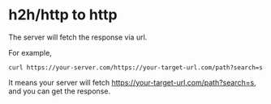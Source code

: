 # h2h/http to http
The server will fetch the response via url.

For example,
```
curl https://your-server.com/https://your-target-url.com/path?search=s
```
It means your server will fetch https://your-target-url.com/path?search=s, and you can get the response.
